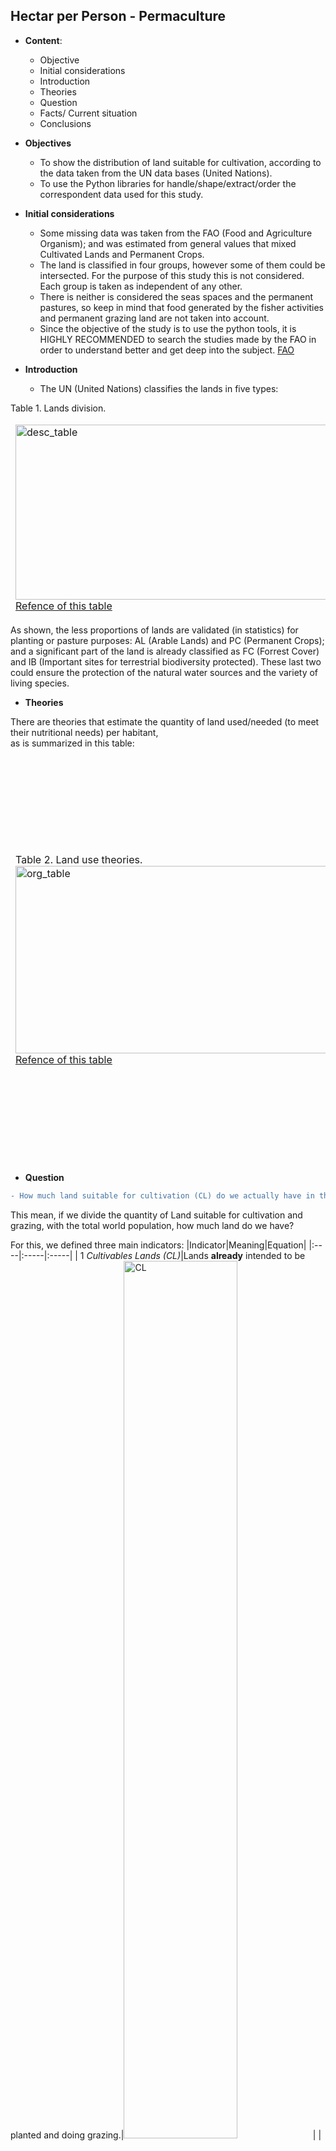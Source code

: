 
## Hectar per Person - Permaculture


- **Content**:
    - Objective
    - Initial considerations
    - Introduction
    - Theories
    - Question
    - Facts/ Current situation
    - Conclusions
  
- **Objectives**
    - To show the distribution of land suitable for cultivation, according to the data taken from the UN data bases (United Nations).
    - To use the Python libraries for handle/shape/extract/order the correspondent data used for this study.

- **Initial considerations**
    - Some missing data was taken from the FAO (Food and Agriculture Organism); and was estimated from general values that mixed Cultivated Lands and Permanent Crops.
    - The land is classified in four groups, however some of them could be intersected. For the purpose of this study this is not considered. Each group is taken as independent of any other.
    - There is neither is considered the seas spaces and the permanent pastures, so keep in mind that food generated by the fisher activities and permanent grazing land are not taken into account.
    - Since the objective of the study is to use the python tools, it is HIGHLY RECOMMENDED to search the studies made by the FAO in order to understand better and get deep into the subject. [FAO](http://www.fao.org/home/en/)
    
    
- **Introduction**
    - The UN (United Nations) classifies the lands in five types:


Table 1. Lands division.
<table>
<tbody style="border: 0px">
<tr><td><img src="images/desc_table.png" alt="desc_table" width='2000px', height='280px'/><a href="http://www.fao.org/ag/agn/nutrition/Indicatorsfiles/Agriculture.pdf">Refence of this table</a>
</td><td>Graphically, the distribution of this lands previously classified is showed in percentage at the image below:<img src="images/squari_dist.png" alt="squari_dist" title="title"/></td></tr>
</tbody>
</table>


As shown, the less proportions of lands are validated (in statistics) for planting or pasture purposes: AL (Arable Lands) and PC (Permanent Crops); and a significant part of the land is already classified as FC (Forrest Cover) and IB (Important sites for terrestrial biodiversity protected). These last two could ensure the protection of the natural water sources and the variety of living species.


- **Theories**

There are theories that estimate the quantity of land used/needed (to meet their nutritional needs) per habitant, <br>as is summarized in this table:

<table>
<tbody style="border: 0px">
<tr><td>Table 2. Land use theories.<img src="images/org_table.png" alt="org_table" width='2000px' height='300px'/><a href="https://www.primalsurvivor.net/much-land-need-self-sufficient/">Refence of this table</a>
</td>
<td><div style='text-align:justify'>The Permaculture Theory was chosen for this study to analyze the land's capacity to regenerate for more efficient use.<br>1(One) Hectare for a family of four means that this system is designed <b>to be performed by a group of persons</b>, not in an individual level. 
There is a lot of information about it in internet that explain this technique,<a href="https://en.wikipedia.org/wiki/Permaculture"> this for example</a>
</div></td></tr>
</tbody>
</table>

- **Question**
    
```diff
- How much land suitable for cultivation (CL) do we actually have in the Earth per human being?
```    

This mean, if we divide the quantity of Land suitable for cultivation and grazing, with the total world population, how much land do we have?

For this, we defined three main indicators:
|Indicator|Meaning|Equation|
|:----|:-----|:-----|
| 1 *Cultivables Lands (CL)*|Lands **already** intended to be <br>planted and doing grazing.|<img src="https://latex.codecogs.com/svg.latex?\Large&space;CL=AL+PC" title="CL" width='60%' height='60%'/>|
| 2 *Permaculture Indicator (Perm_ind)*| Minimun amount of land needed <br>per family. **It's a fixed value.**|<img src="images/PI.png" alt="PI" title="PI" width='40%' height='40%'/>|
| 3 *Hectares per Family (HpF)*| Calculated CL land per family |<img src="https://latex.codecogs.com/svg.latex?\Large&space;HpF=\frac{CL}{Family}" title="HpF" width='60%' height='60%'/>|

- **The facts**  
    
    The data about population and geographic coordenates is taken from the [geopandas](https://geopandas.org/) library wich is already classified by geographic region and country. <br> On the other hand, the data about lands was taken and processed from the United Nations tatistics database [UNstatistics](https://data.un.org/).
    
    Let’s begin with the general facts.

Table 3. Indicators.
    
|About Population|About CL|Permaculture Indicator (Perm_ind)|
|:--------:|:---------:|:---------:|
|**There are aprox. <code style="color:red">1.8</code> milliards of <br>families in the whole world**.|**There are <code style="color:red">1.6</code> milliards of hectares of Cultivable Lands.**|**There are <code style="color:red">0.87</code> Ha per Famlily in average, <br>that's means <code style="color:red">0.13</code> Ha under the Perm_ind.**|
|The world population is about seven milliards<br> of people (7.354.181.594). Divided by families,<br> we'll obtain the stimated number of families in entire world: <br><img src="https://latex.codecogs.com/svg.latex?\Large&space;Families=\frac{7.3^{9}}{4}=1.8^{9}" width='75%' height='75%' title="Families"/>|The absolutes values in thousand hectares of Cultivable Lands (CL) in the Earth are: <br><img src="https://latex.codecogs.com/svg.latex?\Large&space;CL=AL+PC" width='75%' height='75%' title="CL"/><br><img src="https://latex.codecogs.com/svg.latex?\Large&space;=1437111.05+165721.00\:Th\:Ha" width='75%' height='75%' title="HpF"/><br><img src="https://latex.codecogs.com/svg.latex?\Large&space;=1.6^{9}Ha" width='75%' height='75%' title="HpF"/>|In a world level, the quantity of Land per family in Hectares (HpF) is: <br><img src="https://latex.codecogs.com/svg.latex?\Large&space;HpF=\frac{1.6^{9}}{1.8^{9}}=0.8" width='75%' height='75%' title="HpF"/>|

But is this regular in the whole world? We'll know the distribution of the land for every region /country of the world. 


Because every country has a different land area, the best way to compare this indicator between differents countries is to use the relative value of cultivable lands(CL); this means, the percentage of CL per country (CL%).
         
This percentage in the world is show as follows:
<img src="images/CL.png" alt="CL" title="CL"/>
    
    
The bar indicator in the bottom of the graphic, shows the percentage related with a color in a range of them: as closer to a light yellow, less percentage of land is cultivated. In this case, the biggest value - a darkest red- is around 70%.
    
At first sight, there are a lot of european countries that has more than 30% of CL; some in Africa and Asia; and not too much in America. But the big part of them, has less that 20%.
    
In a close up, the darkers ones are Bangladesh, Moldova and Burundi (66.02%, 63.7% and 60.35%); and the lighters are Greenland, Djibouti and Oman, (0.001%, 0.08% and 0.3% respect.)

It's important to notice that the CL% of each country has no direct relation with the geographic region where they belong; even in countries that may have the same climate characteristics, this percentage could strongly variate. Therefore, it'll be neccessary to search more information about the specific political/economical/historic situation of every country for probably understand this differences; out of the objective of this abstract.
    
But knowing the country percentage CL takes meaning only if it’s related with the population.

As we know, the population distribution has no relation with the area of the country. This means, the density of the population could totally differ in countries with the same area.

Let’s see how is this distribution per country/region.

<img src="images/hist_dens.png" alt="hist_dens" title="hist_dens"/>
    


In the left histogram it is showed that are 151 countries whose population is at maximum 1% of the world population (doesn't mean that the distribution is uniform in this 151 countries). Hence, there are just 19 countries that are heavily populated in comparison (table I for reference, anex.)

Analogously, the right histogram shows the CL distribution per country. The rough numbers show that 146 countries have at maximum 1 Hectare per every 3 families. In general numbers, this is 2/3 less that the minimun needs (for the Perm_indicator). Like in the left histogram, this distribution is not steady in this red bar of 146 countries.

If we zoom in the 146 countries (down histogram), we see that just 63 countries in the world are under the limit of the Perm_ind: at maximum 1 family per Hectare. In terms of percentage, this means that just the 37% have the minimum land needed to satisfy their nutritional needs, according to the Permaculture theory.

<img src="images/hist_dens_CL.png" alt="hist_dens_CL" title="hist_dens_CL"/>

Finally, it's exposed the CL distribution per geographic region and per country.

In the next graphic, countries per region are showed through a barplot. For each region – represented by differents colors -  there are bars over and under the **'y'** axis reference : 1 Ha (Perm_ind).

All the countries that are over the reference, have 1 or more Ha per family. This means, for example, South Sudan (S.Sudan, bars in light blue first to the left) has a bit more than 4 Ha per family; Niger and Russia are over the 3.

Additionally,  a small square per region is added with two numbers. This is the quantity of countries over (up-arrow) and under (down-arrow) this reference, per region.
<img src="images/ha_ref2.png" alt="ha_ref2" title="ha_ref2"/>

As it's seen in this last histogram, there are 63 countries over the reference. The higher value is in Oceania by Australia, that has almost 8 HpF; followed by Kasakhstan with a bit more than 6 HpF. As we can see, there is no regular distribution by geographic region.

The values under the 1Ha reference, means the quantity of land per country needed to reach the Perm_ind.


<table>
<tbody>
<tr style='background-color:white'><td style="text-align:justify; font-size:14px; line-height: 1.5em">Let's further specified the geographics regions. They're pretty similar to the 'Continents' division, except that the American continent is divided in two regions, North and South America; being the south limit after and including Colombia.
    
<br>On the barplot, Europe and South America are the regions that have more than half of their countries with enough HpF (table 2). And the region that has less countries (in proportion) under the Perm_ind is Asia.</td>
<td><img src="images/world_map.png" alt="world_map"  width="2400px" heigth="400px"/></td></tr>
</tbody>
/table>

The next stacked barplot will help us to see the percentage of countries related to the Perm_ind, divided by Geographic Region. 

<table>
<tbody>
<tr style='background-color:white'><td><img src="images/HpF_bars.png" alt="HpF_bars" width='2400px' height='400px'/></td><td style="text-align:justify; font-size:14px; line-height: 1.5em">The values in green means the percentage of countries that has more than 1 HpF; in orange, less. As we can see, there are just two regions that are over (or equal) to this value: South America (50%) and Europe (55.3%).
Followed by Africa, Oceania, North America and finally Asia.


<br>

- <b>Conclusions</b>:
    - As it was exposed, it was found that the world needs 0.13 HpF to reach the minimun according to the chossen theory. This is equivalent to <img src="https://latex.codecogs.com/svg.latex?\Large&space;235^{6}Ha" width="15%" height="15%" title="need"/>. If we know that the total earth land is <img src="https://latex.codecogs.com/svg.latex?\Large&space;1.3^{10}Ha" width="15%" height="15%" title="earthsup"/>, this missing value represent just the <code style="color:red">1.8%</code> of the earth land surface.</td>
</tr>
</tbody>
</table>

   - From the data, there is just 78% of the land classified (AL – 11%, PC – 1.27%, FC - 30.65% and IB - 35.11%). Theorically, it’ll be possible to take the 1.8% missing land from this 22% of unclassified land. We cannot forget the urban development; but according to differents sources (f. ex.,[ourworldindata.org](https://ourworldindata.org/urbanization), [newgeography.com](https://www.newgeography.com/content/001689-how-much-world-covered-cities)), there is no more that 2.7% of the earth land used for it. Hence, noticing this last value, there will be still around 19% of land unclassified.

   - It’s necessary to remember that the colored barplot represent the HpF per country. It was made to have a quantitative value of this indicator per country, by region; but is not usefull for compare it between countries, as there is no relation of population or lands between differents countries.

   - There are many others factors involved in the CL assing for every country that are not contemplate in this abstract, like seasonal variation due geographic location, geopolitical history… etc.



```python

```
